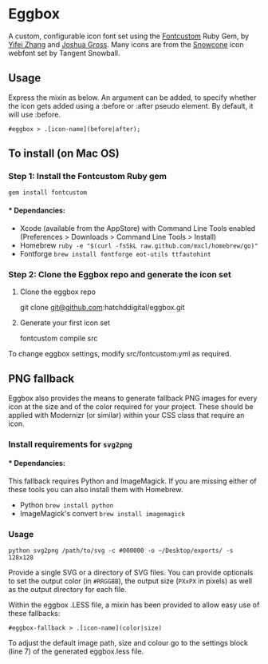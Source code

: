 # Eggbox

A custom, configurable icon font set using the
[Fontcustom](http://fontcustom.com/) Ruby Gem, by
[Yifei Zhang](https://twitter.com/exYZ) and
[Joshua Gross](https://twitter.com/endtwist). Many icons are from
the [Snowcone](http://tangentsnowball.github.com/Snowcone/index.html)
icon webfont set by Tangent Snowball.

## Usage

Express the mixin as below. An argument can be added, to specify whether the
icon gets added using a :before or :after pseudo element. By default, it will
use :before.

    #eggbox > .[icon-name](before|after);

## To install (on Mac OS)

### Step 1: Install the Fontcustom Ruby gem

    gem install fontcustom

#### * Dependancies:

- Xcode (available from the AppStore) with Command Line Tools enabled
  (Preferences > Downloads > Command Line Tools > Install)
- Homebrew
  `ruby -e "$(curl -fsSkL raw.github.com/mxcl/homebrew/go)"`
- Fontforge
  `brew install fontforge eot-utils ttfautohint`

### Step 2: Clone the Eggbox repo and generate the icon set

1. Clone the eggbox repo

    git clone git@github.com:hatchddigital/eggbox.git

2. Generate your first icon set

    fontcustom compile src

To change eggbox settings, modify src/fontcustom.yml as required.

## PNG fallback

Eggbox also provides the means to generate fallback PNG images for every
icon at the size and of the color required for your project. These should
be applied with Modernizr (or similar) within your CSS class that require
an icon.

### Install requirements for `svg2png`

#### * Dependancies:

This fallback requires Python and ImageMagick. If you are missing either
of these tools you can also install them with Homebrew.

- Python `brew install python`
- ImageMagick's convert `brew install imagemagick`

### Usage

    python svg2png /path/to/svg -c #000000 -o ~/Desktop/exports/ -s 128x128

Provide a single SVG or a directory of SVG files. You can provide optionals
to set the output color (in `#RRGGBB`), the output size (`PXxPX` in pixels)
as well as the output directory for each file.

Within the eggbox .LESS file, a mixin has been provided to allow easy use of
these fallbacks:

    #eggbox-fallback > .[icon-name](color|size)

To adjust the default image path, size and colour go to the settings block
(line 7) of the generated eggbox.less file.
